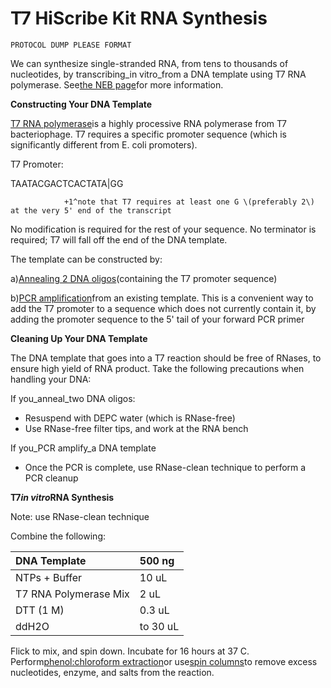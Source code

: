 # T7 HiScribe Kit RNA Synthesis

`PROTOCOL DUMP PLEASE FORMAT`

We can synthesize single-stranded RNA, from tens to thousands of nucleotides, by transcribing\_in vitro\_from a DNA template using T7 RNA polymerase. See[the NEB page](https://www.neb.com/products/e2040-hiscribe-t7-high-yield-rna-synthesis-kit)for more information.

**Constructing Your DNA Template**

[T7 RNA polymerase](https://en.wikipedia.org/wiki/T7_RNA_polymerase)is a highly processive RNA polymerase from T7 bacteriophage. T7 requires a specific promoter sequence \(which is significantly different from E. coli promoters\).

T7 Promoter:

TAATACGACTCACTATA\|GG

```text
            +1^note that T7 requires at least one G \(preferably 2\) at the very 5' end of the transcript
```

No modification is required for the rest of your sequence. No terminator is required; T7 will fall off the end of the DNA template.

The template can be constructed by:

a\)[Annealing 2 DNA oligos](http://salislab.pbworks.com/w/page/116137977/Anneal%20Single%20Stranded%20Oligos)\(containing the T7 promoter sequence\)

b\)[PCR amplification](http://salislab.pbworks.com/w/page/115552054/Polymerase%20Chain%20Reaction%20%28PCR%29)from an existing template. This is a convenient way to add the T7 promoter to a sequence which does not currently contain it, by adding the promoter sequence to the 5' tail of your forward PCR primer

**Cleaning Up Your DNA Template**

The DNA template that goes into a T7 reaction should be free of RNases, to ensure high yield of RNA product. Take the following precautions when handling your DNA:

If you\_anneal\_two DNA oligos:

* Resuspend with DEPC water \(which is RNase-free\)
* Use RNase-free filter tips, and work at the RNA bench

If you\_PCR amplify\_a DNA template

* Once the PCR is complete, use RNase-clean technique to perform a PCR cleanup

**T7**_**in vitro**_**RNA Synthesis**

Note: use RNase-clean technique

Combine the following:

| DNA Template | 500 ng |
| :--- | :--- |
| NTPs + Buffer | 10 uL |
| T7 RNA Polymerase Mix | 2 uL |
| DTT \(1 M\) | 0.3 uL |
| ddH2O | to 30 uL |

Flick to mix, and spin down. Incubate for 16 hours at 37 C. Perform[phenol:chloroform extraction](http://salislab.pbworks.com/w/page/116201205/Phenol%3Achloroform%20RNA%20Extraction)or use[spin columns](http://salislab.pbworks.com/w/page/116201197/T7%20RNAP%20Reaction%20Cleanup%20Protocol)to remove excess nucleotides, enzyme, and salts from the reaction.

